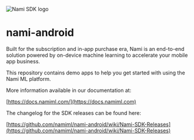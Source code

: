 ![Nami SDK logo](https://cdn.namiml.com/brand/sdk/Nami-SDK@0.5x.png)

# nami-android
Built for the subscription and in-app purchase era, Nami is an end-to-end solution powered by on-device machine learning to accelerate your mobile app business.

This repository contains demo apps to help you get started with using the Nami ML platform.

More information available in our documentation at:

[https://docs.namiml.com/](https://docs.namiml.com)

The changelog for the SDK releases can be found here:

[https://github.com/namiml/nami-android/wiki/Nami-SDK-Releases](https://github.com/namiml/nami-android/wiki/Nami-SDK-Releases)

